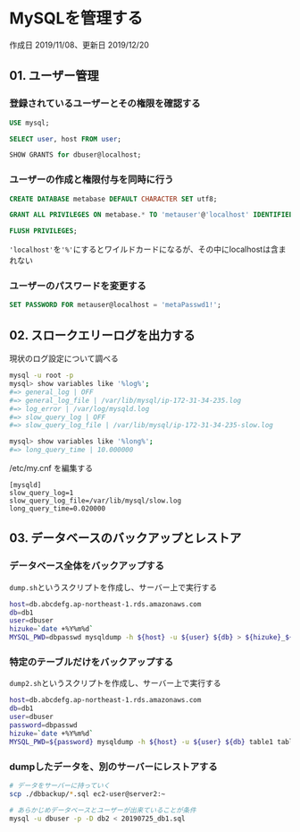 # MySQLを管理する

作成日 2019/11/08、更新日 2019/12/20

## 01. ユーザー管理

### 登録されているユーザーとその権限を確認する

```sql
USE mysql;

SELECT user, host FROM user;

SHOW GRANTS for dbuser@localhost;
```

### ユーザーの作成と権限付与を同時に行う

```sql
CREATE DATABASE metabase DEFAULT CHARACTER SET utf8;

GRANT ALL PRIVILEGES ON metabase.* TO 'metauser'@'localhost' IDENTIFIED BY 'metaPasswd1!';

FLUSH PRIVILEGES;
```

`'localhost'`を`'%'`にするとワイルドカードになるが、その中にlocalhostは含まれない

### ユーザーのパスワードを変更する

```sql
SET PASSWORD FOR metauser@localhost = 'metaPasswd1!';
```

## 02. スロークエリーログを出力する

現状のログ設定について調べる

```bash
mysql -u root -p
mysql> show variables like '%log%';
#=> general_log | OFF
#=> general_log_file | /var/lib/mysql/ip-172-31-34-235.log
#=> log_error | /var/log/mysqld.log
#=> slow_query_log | OFF
#=> slow_query_log_file | /var/lib/mysql/ip-172-31-34-235-slow.log

mysql> show variables like '%long%';
#=> long_query_time | 10.000000
```

/etc/my.cnf を編集する

```text
[mysqld]
slow_query_log=1
slow_query_log_file=/var/lib/mysql/slow.log
long_query_time=0.020000
```

## 03. データベースのバックアップとレストア

### データベース全体をバックアップする

`dump.sh`というスクリプトを作成し、サーバー上で実行する

```bash
host=db.abcdefg.ap-northeast-1.rds.amazonaws.com
db=db1
user=dbuser
hizuke=`date +%Y%m%d`
MYSQL_PWD=dbpasswd mysqldump -h ${host} -u ${user} ${db} > ${hizuke}_${db}.sql
```

### 特定のテーブルだけをバックアップする

`dump2.sh`というスクリプトを作成し、サーバー上で実行する

```bash
host=db.abcdefg.ap-northeast-1.rds.amazonaws.com
db=db1
user=dbuser
password=dbpasswd
hizuke=`date +%Y%m%d`
MYSQL_PWD=${password} mysqldump -h ${host} -u ${user} ${db} table1 table2 > ${hizuke}_some_tables_only.sql
```

### dumpしたデータを、別のサーバーにレストアする

```bash
# データをサーバーに持っていく
scp ./dbbackup/*.sql ec2-user@server2:~

# あらかじめデータベースとユーザーが出来ていることが条件
mysql -u dbuser -p -D db2 < 20190725_db1.sql
```
